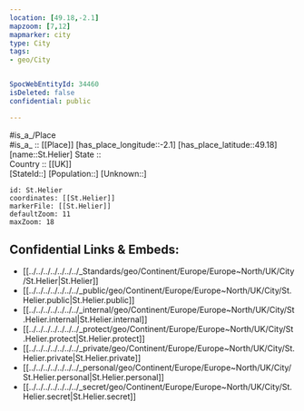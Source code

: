 ```yaml
---
location: [49.18,-2.1] 
mapzoom: [7,12] 
mapmarker: city 
type: City
tags:
- geo/City


SpocWebEntityId: 34460
isDeleted: false
confidential: public

---
```

#is_a_/Place  
#is_a_ :: [[Place]] 
[has_place_longitude::-2.1] 
[has_place_latitude::49.18] 
[name::St.Helier] 
State ::  
Country :: [[UK]]  
[StateId::] 
[Population::] 
[Unknown::] 


```leaflet
id: St.Helier
coordinates: [[St.Helier]] 
markerFile: [[St.Helier]] 
defaultZoom: 11 
maxZoom: 18
```


## Confidential Links & Embeds: 
- [[../../../../../../../_Standards/geo/Continent/Europe/Europe~North/UK/City/St.Helier|St.Helier]] 
- [[../../../../../../../_public/geo/Continent/Europe/Europe~North/UK/City/St.Helier.public|St.Helier.public]] 
- [[../../../../../../../_internal/geo/Continent/Europe/Europe~North/UK/City/St.Helier.internal|St.Helier.internal]] 
- [[../../../../../../../_protect/geo/Continent/Europe/Europe~North/UK/City/St.Helier.protect|St.Helier.protect]] 
- [[../../../../../../../_private/geo/Continent/Europe/Europe~North/UK/City/St.Helier.private|St.Helier.private]] 
- [[../../../../../../../_personal/geo/Continent/Europe/Europe~North/UK/City/St.Helier.personal|St.Helier.personal]] 
- [[../../../../../../../_secret/geo/Continent/Europe/Europe~North/UK/City/St.Helier.secret|St.Helier.secret]] 
